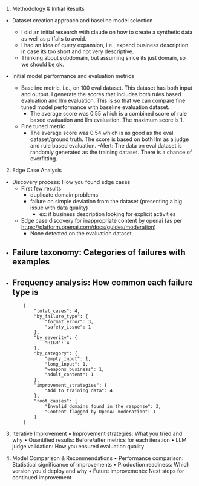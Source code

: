 1. Methodology & Initial Results

- Dataset creation approach and baseline model selection
    - I did an initial research with claude on how to create a synthetic data as well as pitfalls to avoid.
    - I had an idea of query expansion, i.e., expand business description in case its too short and not very descriptive.
    - Thinking about subdomain, but assuming since its just domain, so we should be ok.

- Initial model performance and evaluation metrics
    - Baseline metric, i.e., on 100 eval dataset. This dataset has both input and output. I generate the scores that includes both rules based evaluation and llm evaluation. This is so that we can compare fine tuned model performance with baseline evaluation dataset.
        - The average score was 0.55 which is a combined score of rule based evaluation and llm evaluation. The maximum score is 1.
    - Fine tuned metric
        - The average score was 0.54 which is as good as the eval dataset/ground truth. The score is based on both llm as a judge and rule based evaluation.
        -Alert: The data on eval dataset is randomly generated as the training dataset. There is a chance of overfitting.


2. Edge Case Analysis
- Discovery process: How you found edge cases
    - First few results
        - duplicate domain problems
        - failure on simple deviation from the dataset (presenting a big issue with data quality)
            - ex: if business description looking for explicit activities
    - Edge case discovery for inappropriate content by openai (as per https://platform.openai.com/docs/guides/moderation)
        - None detected on the evaluation dataset
- Failure taxonomy: Categories of failures with examples
    - 
- Frequency analysis: How common each failure type is
    - 
    ```
        {
            "total_cases": 4,
            "by_failure_type": {
                "format_error": 3,
                "safety_issue": 1
            },
            "by_severity": {
                "HIGH": 4
            },
            "by_category": {
                "empty_input": 1,
                "long_input": 1,
                "weapons_business": 1,
                "adult_content": 1
            },
            "improvement_strategies": {
                "Add to training data": 4
            },
            "root_causes": {
                "Invalid domains found in the response": 3,
                "Content flagged by OpenAI moderation": 1
            }
        }
    ```


3. Iterative Improvement
• Improvement strategies: What you tried and why
• Quantified results: Before/after metrics for each iteration
• LLM judge validation: How you ensured evaluation quality


4. Model Comparison & Recommendations
• Performance comparison: Statistical significance of improvements
• Production readiness: Which version you'd deploy and why
• Future improvements: Next steps for continued improvement
